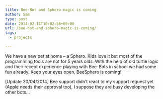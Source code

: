 ```yaml
---
title: Bee-Bot and Sphero magic is coming
author: Sam
type: post
date: 2014-02-11T10:02:56+00:00
url: /bee-bot-and-sphero-magic-is-coming/
tags:
  - projects

---
```

We have a new pet at home – a Sphero. Kids love it but most of the programming tools are not for 5 years olds. With the help of old turtle logic and their recent experience playing with Bee-Bots in school we had some fun already. Keep your eyes open, BeeSphero is coming!

[Update 30/04/2014] Bee support didn&#8217;t react to my support request yet (Apple needs their approval too), I suppose they are busy developing the other bots&#8230;

